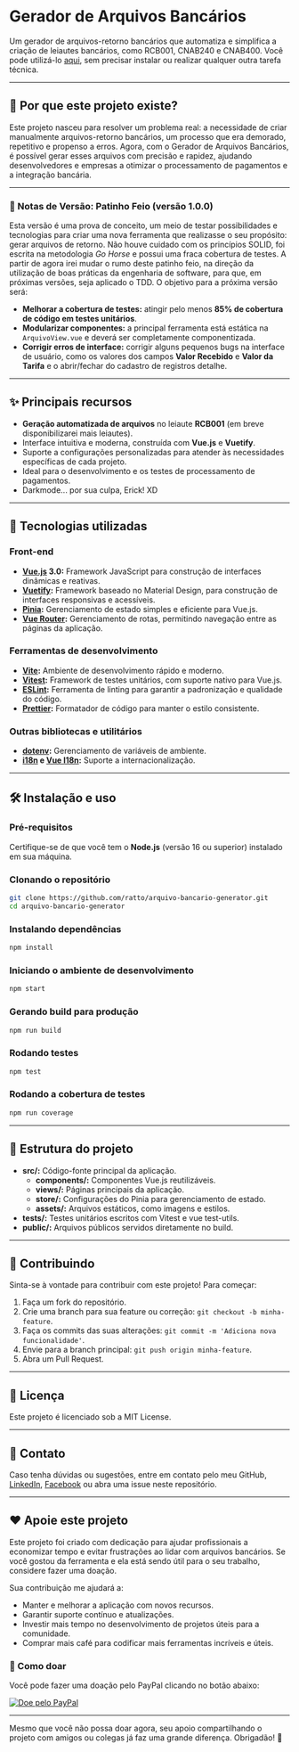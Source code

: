 # Gerador de Arquivos Bancários

Um gerador de arquivos-retorno bancários que automatiza e simplifica a criação de leiautes bancários, como RCB001, CNAB240 e CNAB400.
Você pode utilizá-lo [aqui](https://gerador-arquivos-bancarios.netlify.app/), sem precisar instalar ou realizar qualquer outra tarefa técnica.

---

## 🧐 Por que este projeto existe?

Este projeto nasceu para resolver um problema real: a necessidade de criar manualmente arquivos-retorno bancários, um processo que era demorado, repetitivo e propenso a erros. Agora, com o Gerador de Arquivos Bancários, é possível gerar esses arquivos com precisão e rapidez, ajudando desenvolvedores e empresas a otimizar o processamento de pagamentos e a integração bancária.

---

### 🌱 Notas de Versão: Patinho Feio (versão 1.0.0)

Esta versão é uma prova de conceito, um meio de testar possibilidades e tecnologias para criar uma nova ferramenta que realizasse o seu propósito: gerar arquivos de retorno.
Não houve cuidado com os princípios SOLID, foi escrita na metodologia _Go Horse_ e possui uma fraca cobertura de testes. A partir de agora irei mudar o rumo deste patinho feio, na direção da utilização de boas práticas da engenharia de software, para que, em próximas versões, seja aplicado o TDD.
O objetivo para a próxima versão será:

- **Melhorar a cobertura de testes:** atingir pelo menos **85% de cobertura de código em testes unitários**.
- **Modularizar componentes:** a principal ferramenta está estática na `ArquivoView.vue` e deverá ser completamente componentizada.
- **Corrigir erros de interface:** corrigir alguns pequenos bugs na interface de usuário, como os valores dos campos **Valor Recebido** e **Valor da Tarifa** e o abrir/fechar do cadastro de registros detalhe.

---

## ✨ Principais recursos

- **Geração automatizada de arquivos** no leiaute **RCB001** (em breve disponibilizarei mais leiautes).
- Interface intuitiva e moderna, construída com **Vue.js** e **Vuetify**.
- Suporte a configurações personalizadas para atender às necessidades específicas de cada projeto.
- Ideal para o desenvolvimento e os testes de processamento de pagamentos.
- Darkmode... por sua culpa, Erick! XD

---

## 🚀 Tecnologias utilizadas

### Front-end

- **[Vue.js](https://vuejs.org/) 3.0:** Framework JavaScript para construção de interfaces dinâmicas e reativas.
- **[Vuetify](https://vuetifyjs.com/):** Framework baseado no Material Design, para construção de interfaces responsivas e acessíveis.
- **[Pinia](https://pinia.vuejs.org/):** Gerenciamento de estado simples e eficiente para Vue.js.
- **[Vue Router](https://router.vuejs.org/):** Gerenciamento de rotas, permitindo navegação entre as páginas da aplicação.

### Ferramentas de desenvolvimento

- **[Vite](https://vitejs.dev/):** Ambiente de desenvolvimento rápido e moderno.
- **[Vitest](https://vitest.dev/):** Framework de testes unitários, com suporte nativo para Vue.js.
- **[ESLint](https://eslint.org/):** Ferramenta de linting para garantir a padronização e qualidade do código.
- **[Prettier](https://prettier.io/):** Formatador de código para manter o estilo consistente.

### Outras bibliotecas e utilitários

- **[dotenv](https://github.com/motdotla/dotenv):** Gerenciamento de variáveis de ambiente.
- **[i18n](https://github.com/mashpie/i18n-node) e [Vue I18n](https://vue-i18n.intlify.dev/):** Suporte a internacionalização.

---

## 🛠️ Instalação e uso

### Pré-requisitos

Certifique-se de que você tem o **Node.js** (versão 16 ou superior) instalado em sua máquina.

### Clonando o repositório

```bash
git clone https://github.com/ratto/arquivo-bancario-generator.git
cd arquivo-bancario-generator
```

### Instalando dependências

```bash
npm install
```

### Iniciando o ambiente de desenvolvimento

```bash
npm start
```

### Gerando build para produção

```bash
npm run build
```

### Rodando testes

```bash
npm test
```

### Rodando a cobertura de testes

```bash
npm run coverage
```

---

## 📂 Estrutura do projeto

- **src/:** Código-fonte principal da aplicação.
  - **components/:** Componentes Vue.js reutilizáveis.
  - **views/:** Páginas principais da aplicação.
  - **store/:** Configurações do Pinia para gerenciamento de estado.
  - **assets/:** Arquivos estáticos, como imagens e estilos.
- **tests/:** Testes unitários escritos com Vitest e vue test-utils.
- **public/:** Arquivos públicos servidos diretamente no build.

---

## 🤝 Contribuindo

Sinta-se à vontade para contribuir com este projeto! Para começar:

1. Faça um fork do repositório.
2. Crie uma branch para sua feature ou correção: `git checkout -b minha-feature`.
3. Faça os commits das suas alterações: `git commit -m 'Adiciona nova funcionalidade'`.
4. Envie para a branch principal: `git push origin minha-feature`.
5. Abra um Pull Request.

---

## 📝 Licença

Este projeto é licenciado sob a MIT License.

---

## 📧 Contato

Caso tenha dúvidas ou sugestões, entre em contato pelo meu GitHub, [LinkedIn](https://www.linkedin.com/in/pedro-tosta-paixao/), [Facebook](https://www.facebook.com/rattopedro/) ou abra uma issue neste repositório.

---

## ❤️ Apoie este projeto

Este projeto foi criado com dedicação para ajudar profissionais a economizar tempo e evitar frustrações ao lidar com arquivos bancários. Se você gostou da ferramenta e ela está sendo útil para o seu trabalho, considere fazer uma doação.

Sua contribuição me ajudará a:

- Manter e melhorar a aplicação com novos recursos.
- Garantir suporte contínuo e atualizações.
- Investir mais tempo no desenvolvimento de projetos úteis para a comunidade.
- Comprar mais café para codificar mais ferramentas incríveis e úteis.

### 🌟 Como doar

Você pode fazer uma doação pelo PayPal clicando no botão abaixo:

[![Doe pelo PayPal](https://img.shields.io/badge/PayPal-Donate-blue.svg)](https://www.paypal.com/donate/?hosted_button_id=8RE442ASFC2PS)

---

Mesmo que você não possa doar agora, seu apoio compartilhando o projeto com amigos ou colegas já faz uma grande diferença. Obrigadão! 🙌

